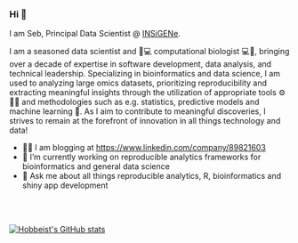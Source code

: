 ### Hi 👋

I am Seb, Principal Data Scientist @ [INSiGENe](https://insigene.com).

I am a seasoned data scientist and 🧬💻 computational biologist 💻🧬, bringing over a decade of expertise in software development, data analysis, and technical leadership. Specializing in bioinformatics and data science, I am used to analyzing large omics datasets, prioritizing reproducibility and extracting meaningful insights through the utilization of appropriate tools ⚙️📐🔨 and methodologies such as e.g. statistics, predictive models and machine learning 🤖. As I aim to contribute to meaningful discoveries, I strives to remain at the forefront of innovation in all things technology and data!

- ✍🏻 I am blogging at https://www.linkedin.com/company/89821603
- 🔭 I’m currently working on reproducible analytics frameworks for bioinformatics and general data science
- 💬 Ask me about all things reproducible analytics, R, bioinformatics and shiny app development

<br/><br/>
  

[![Hobbeist's GitHub stats](https://github-readme-stats.vercel.app/api?username=sebrauschert)](https://github.com/anuraghazra/github-readme-stats)

<!--
**Hobbeist/Hobbeist** is a ✨ _special_ ✨ repository because its `README.md` (this file) appears on your GitHub profile.

Here are some ideas to get you started:

- 🔭 I’m currently working on ...
- 🌱 I’m currently learning ...
- 👯 I’m looking to collaborate on ...
- 🤔 I’m looking for help with ...
- 💬 Ask me about ...
- 📫 How to reach me: ...
- 😄 Pronouns: ...
- ⚡ Fun fact: ...
-->
